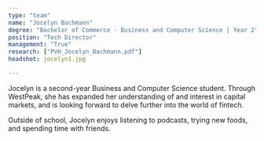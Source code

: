 ```yaml
---
type: "team"
name: "Jocelyn Bachmann"
degree: "Bachelor of Commerce - Business and Computer Science | Year 2"
position: "Tech Director"
management: "True"
research: ["PVH_Jocelyn_Bachmann.pdf"]
headshot: jocelyn1.jpg

---
```

Jocelyn is a second-year Business and Computer Science student. Through WestPeak, she has expanded her understanding of and interest in capital markets, and is looking forward to delve further into the world of fintech.

Outside of school, Jocelyn enjoys listening to podcasts, trying new foods, and spending time with friends.